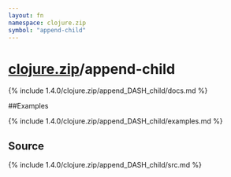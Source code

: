 ```yaml
---
layout: fn
namespace: clojure.zip
symbol: "append-child"
---
```


# [clojure.zip](../)/append-child

{% include 1.4.0/clojure.zip/append_DASH_child/docs.md %}

##Examples

{% include 1.4.0/clojure.zip/append_DASH_child/examples.md %}
## Source
{% include 1.4.0/clojure.zip/append_DASH_child/src.md %}

